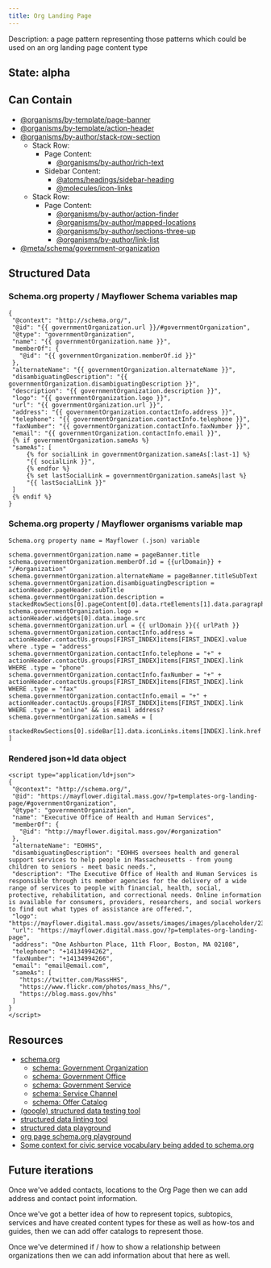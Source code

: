 ```yaml
---
title: Org Landing Page
---
```

Description: a page pattern representing those patterns which could be used on an org landing page content type

## State: alpha

## Can Contain
- [@organisms/by-template/page-banner](/?p=organisms-page-banner)
- [@organisms/by-template/action-header](/?p=organisms-action-header)
- [@organisms/by-author/stack-row-section](/?p=organisms-stack-row-section)
    - Stack Row:
         - Page Content: 
           - [@organisms/by-author/rich-text](/?p=organisms-rich-text)
         - Sidebar Content:
           - [@atoms/headings/sidebar-heading](/?p=atoms-sidebar-heading)
           - [@molecules/icon-links](/?p=molecules-icon-links)
    - Stack Row:
         - Page Content: 
            - [@organisms/by-author/action-finder](/?p=organisms-action-finder)
           - [@organisms/by-author/mapped-locations](/?p=organisms-mapped-locations)
           - [@organisms/by-author/sections-three-up](/?p=organisms-sections-three-up)
           - [@organisms/by-author/link-list](/?p=organisms-link-list)
- [@meta/schema/government-organization](/?p=meta-government-organization)
 
## Structured Data

### Schema.org property / Mayflower Schema variables map
~~~
{
 "@context": "http://schema.org/",
 "@id": "{{ governmentOrganization.url }}/#governmentOrganization",
 "@type": "governmentOrganization",
 "name": "{{ governmentOrganization.name }}",
 "memberOf": {
   "@id": "{{ governmentOrganization.memberOf.id }}"
 },
 "alternateName": "{{ governmentOrganization.alternateName }}",
 "disambiguatingDescription": "{{ governmentOrganization.disambiguatingDescription }}",
 "description": "{{ governmentOrganization.description }}",
 "logo": "{{ governmentOrganization.logo }}",
 "url": "{{ governmentOrganization.url }}",
 "address": "{{ governmentOrganization.contactInfo.address }}",
 "telephone": "{{ governmentOrganization.contactInfo.telephone }}",
 "faxNumber": "{{ governmentOrganization.contactInfo.faxNumber }}",
 "email": "{{ governmentOrganization.contactInfo.email }}",
 {% if governmentOrganization.sameAs %}
 "sameAs": [
     {% for socialLink in governmentOrganization.sameAs[:last-1] %}
     "{{ socialLink }}",
     {% endfor %}
     {% set lastSocialLink = governmentOrganization.sameAs|last %}
     "{{ lastSocialLink }}"
 ]
 {% endif %}
}
~~~
 
### Schema.org property / Mayflower organisms variable map
~~~
Schema.org property name = Mayflower (.json) variable

schema.governmentOrganization.name = pageBanner.title
schema.governmentOrganization.memberOf.id = {{urlDomain}} + "/#organization"
schema.governmentOrganization.alternateName = pageBanner.titleSubText
schema.governmentOrganization.disambiguatingDescription = actionHeader.pageHeader.subTitle
schema.governmentOrganization.description = stackedRowSections[0].pageContent[0].data.rteElements[1].data.paragraph.text
schema.governmentOrganization.logo = actionHeader.widgets[0].data.image.src
schema.governmentOrganization.url = {{ urlDomain }}{{ urlPath }}
schema.governmentOrganization.contactInfo.address = actionHeader.contactUs.groups[FIRST_INDEX]items[FIRST_INDEX].value where .type = "address"
schema.governmentOrganization.contactInfo.telephone = "+" + actionHeader.contactUs.groups[FIRST_INDEX]items[FIRST_INDEX].link WHERE .type = "phone"
schema.governmentOrganization.contactInfo.faxNumber = "+" + actionHeader.contactUs.groups[FIRST_INDEX]items[FIRST_INDEX].link WHERE .type = "fax"
schema.governmentOrganization.contactInfo.email = "+" + actionHeader.contactUs.groups[FIRST_INDEX]items[FIRST_INDEX].link WHERE .type = "online" && is email address?
schema.governmentOrganization.sameAs = [
 stackedRowSections[0].sideBar[1].data.iconLinks.items[INDEX].link.href
]     
~~~

### Rendered json+ld data object
~~~
<script type="application/ld+json">
{
 "@context": "http://schema.org/",
 "@id": "https://mayflower.digital.mass.gov/?p=templates-org-landing-page/#governmentOrganization",
 "@type": "governmentOrganization",
 "name": "Executive Office of Health and Human Services",
 "memberOf": {
   "@id": "http://mayflower.digital.mass.gov/#organization"
 },
 "alternateName": "EOHHS",
 "disambiguatingDescription": "EOHHS oversees health and general support services to help people in Massacheusetts - from young children to seniors - meet basic needs.",
 "description": "The Executive Office of Health and Human Services is responsible through its member agencies for the delivery of a wide range of services to people with financial, health, social, protective, rehabilitation, and correctional needs. Online information is available for consumers, providers, researchers, and social workers to find out what types of assistance are offered.",
 "logo": "https://mayflower.digital.mass.gov/assets/images/images/placeholder/230x130.png",
 "url": "https://mayflower.digital.mass.gov/?p=templates-org-landing-page",
 "address": "One Ashburton Place, 11th Floor, Boston, MA 02108",
 "telephone": "+14134994262",
 "faxNumber": "+14134994266",
 "email": "email@email.com",
 "sameAs": [
   "https://twitter.com/MassHHS",
   "https://www.flickr.com/photos/mass_hhs/",
   "https://blog.mass.gov/hhs"
 ]
}
</script>
~~~

## Resources
- [schema.org](https://schema.org/)
    - [schema: Government Organization](https://schema.org/GovernmentOrganization)  
    - [schema: Government Office](https://schema.org/GovernmentOffice)  
    - [schema: Government Service](https://schema.org/GovernmentService)  
    - [schema: Service Channel](https://schema.org/ServiceChannel)
    - [schema: Offer Catalog](https://schema.org/OfferCatalog)
- [(google) structured data testing tool](https://search.google.com/structured-data/testing-tool)
- [structured data linting tool](http://linter.structured-data.org/)
- [structured data playground](http://json-ld.org/playground/index.html)
- [org page schema.org playground](http://tinyurl.com/gn72pa4)
- [Some context for civic service vocabulary being added to schema.org](https://www.w3.org/wiki/images/0/03/Services_for_schema.org_%28DRAFT_2013-06-27%29.pdf)

## Future iterations
Once we've added contacts, locations to the Org Page then we can add address and contact point information.

Once we've got a better idea of how to represent topics, subtopics, services and have created content types for these as well as how-tos and guides, then we can add offer catalogs to represent those.

Once we've determined if / how to show a relationship between organizations then we can add information about that here as well.
 